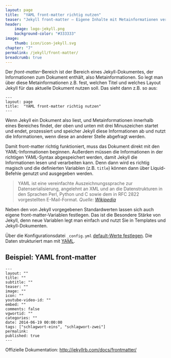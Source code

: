 ```yaml
---
layout: page
title:  "YAML front-matter richtig nutzen"
teaser: "Jekyll front-matter – Eigene Inhalte mit Metainformationen versorgen, erweitern sowie eigene Variablen für Templates und Themes definieren."
header:
    image: logo-jekyll.png
    background-color: "#333333"
image:
    thumb: icon/icon-jekyll.svg
chapter: "7"
permalink: /jekyll/front-matter/
breadcrumb: true
---
```

Der *front-matter*-Bereich ist der Bereich eines Jekyll-Dokumentes, der Informationen zum Dokument enthält, also Metainformationen. So legt man über diese Metainformationen z.B. fest, welchen Titel und welches Layout Jekyll für das aktuelle Dokument nutzen soll. Das sieht dann z.B. so aus:

~~~
---
layout: page
title:  "YAML front-matter richtig nutzen"
---
~~~

Wenn Jekyll ein Dokument also liest, und Metainformationen innerhalb eines Bereiches findet, der oben und unten mit drei Minuszeichen startet und endet, prozessiert und speicher Jekyll diese Informationen ab und nutzt die Informationen, wenn diese an anderer Stelle abgefragt werden.

Damit front-matter richtig funktioniert, muss das Dokument direkt mit den YAML-Informationen beginnen. Außerdem müssen die Informationen in der richtigen YAML-Syntax abgespeichert werden, damit Jekyll die Informationen lesen und verarbeiten kann. Denn dann wird es richtig magisch und die definierten Variablen (z.B. `title`) können dann über Liquid-Befehle genutzt und ausgegeben werden.

> YAML ist eine vereinfachte Auszeichnungssprache zur Datenserialisierung, angelehnt an XML und an die Datenstrukturen in den Sprachen Perl, Python und C sowie dem in RFC 2822 vorgestellten E-Mail-Format. <cite>Quelle: [Wikipedia][2]</cite>

Neben den von Jekyll vorgegebenen Standardwerten lassen sich auch eigene front-matter-Variablen  festlegen. Das ist die Besondere Stärke von Jekyll, denn neue Variablen legt man einfach und nutzt Sie in Templates und Jekyll-Dokumenten.

Über die Konfigurationsdatei `_config.yml` [default-Werte  festlegen][3]. Die Daten strukturiert man mit  [YAML][1].






## Beispiel: YAML front-matter

~~~
---
layout: ""
title: ""
subtitle: ""
teaser: ""
image: ""
icon: ""
youtube-video-id: ""
embed: ""
comments: false
vgwortid: ""
categories: ""
date: 2014-06-19 00:00:00
tags: ["schlagwort-eins", "schlagwort-zwei"]
permalink: 
published: true
---
~~~

Offizielle Dokumentation: <http://jekyllrb.com/docs/frontmatter/>


 [1]: http://yaml.org/
 [2]: http://de.wikipedia.org/wiki/YAML
 [3]: http://jekyllrb.com/docs/configuration/#frontmatter-defaults
 [4]: #
 [5]: #
 [6]: #
 [7]: #
 [8]: #
 [9]: #
 [10]: #